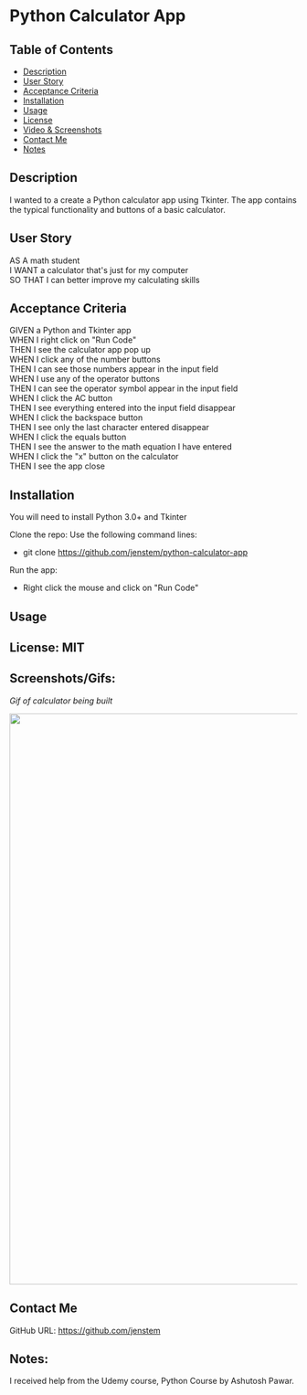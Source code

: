 # Python Calculator App

## Table of Contents
+ [Description](#description)
+ [User Story](#userstory)
+ [Acceptance Criteria](#acceptance)
+ [Installation](#installation)
+ [Usage](#usage)
+ [License](#license)
+ [Video & Screenshots](#screenshots)
+ [Contact Me](#contact)
+ [Notes](#notes)
##

<a id='description'></a>
## Description

I wanted to a create a Python calculator app using Tkinter.  The app contains the typical functionality and buttons of a basic calculator.
##

<a id='userstory'></a>
## User Story

AS A math student\
I WANT a calculator that's just for my computer\
SO THAT I can better improve my calculating skills
##

<a id='acceptance'></a>
## Acceptance Criteria

GIVEN a Python and Tkinter app\
WHEN I right click on "Run Code"\
THEN I see the calculator app pop up\
WHEN I click any of the number buttons\
THEN I can see those numbers appear in the input field\
WHEN I use any of the operator buttons\
THEN I can see the operator symbol appear in the input field\
WHEN I click the AC button\
THEN I see everything entered into the input field disappear\
WHEN I click the backspace button\
THEN I see only the last character entered disappear\
WHEN I click the equals button\
THEN I see the answer to the math equation I have entered\
WHEN I click the "x" button on the calculator\
THEN I see the app close
##

<a id='installation'></a>
## Installation
You will need to install Python 3.0+ and Tkinter

Clone the repo:
Use the following command lines:
- git clone https://github.com/jenstem/python-calculator-app

Run the app:
- Right click the mouse and click on "Run Code"
##

<a id='usage'></a>
## Usage

##

<a id='license'></a>
## License:  MIT
##

<a id='screenshots'></a>
## Screenshots/Gifs:

*Gif of calculator being built*

<img src="https://github.com/jenstem/python-calculator-app/blob/main/calculator.gif" width=1000>

<a id='contact'></a>
## Contact Me
GitHub URL:  https://github.com/jenstem

##
<a id='notes'></a>
## Notes:

I received help from the Udemy course, Python Course by Ashutosh Pawar.